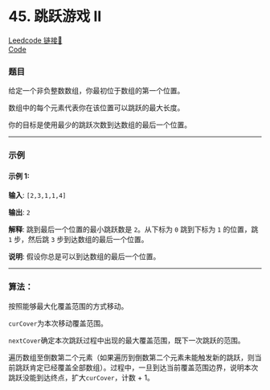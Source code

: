 # 45. 跳跃游戏 II

[Leedcode 链接🔗](https://leetcode.cn/problems/jump-game-ii/description/)  
[Code](https://github.com/alstondu/lc/blob/main/45/45.cpp)

### 题目

给定一个非负整数数组，你最初位于数组的第一个位置。

数组中的每个元素代表你在该位置可以跳跃的最大长度。

你的目标是使用最少的跳跃次数到达数组的最后一个位置。

---

### 示例
#### 示例 1:

**输入**: ```[2,3,1,1,4]```

**输出**: ```2```

**解释**: 跳到最后一个位置的最小跳跃数是 ```2```。从下标为 ```0``` 跳到下标为 ```1``` 的位置，跳  ```1```  步，然后跳  ```3```  步到达数组的最后一个位置。

**说明**: 假设你总是可以到达数组的最后一个位置。

---

### 算法：  

按照能够最大化覆盖范围的方式移动。

```curCover```为本次移动覆盖范围。

```nextCover```确定本次跳跃过程中出现的最大覆盖范围，既下一次跳跃的范围。

遍历数组至倒数第二个元素（如果遍历到倒数第二个元素未能触发新的跳跃，则当前跳跃肯定已经覆盖全部数组）。过程中，一旦到达当前覆盖范围边界，说明本次跳跃没能到达终点，扩大```curCover```，计数 + 1。
